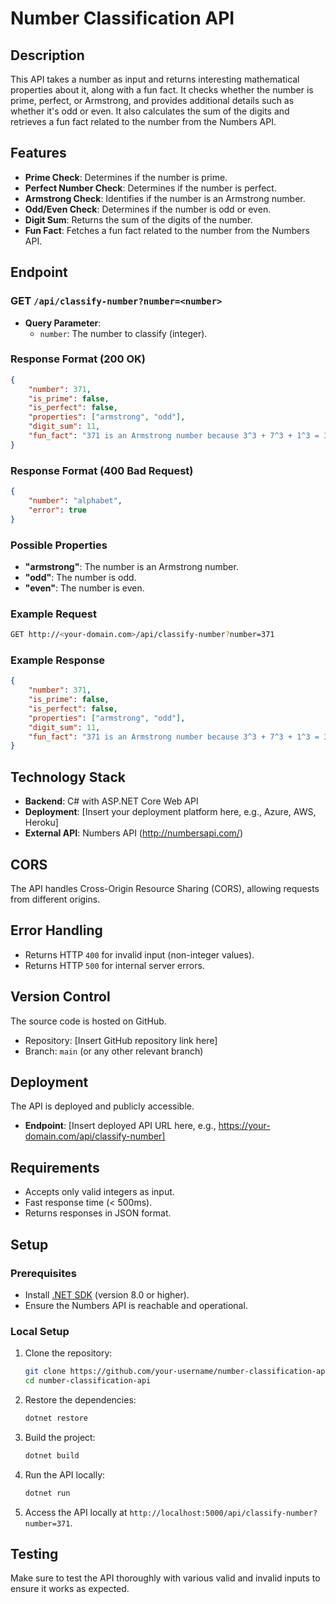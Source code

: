 
# Number Classification API

## Description
This API takes a number as input and returns interesting mathematical properties about it, along with a fun fact. It checks whether the number is prime, perfect, or Armstrong, and provides additional details such as whether it's odd or even. It also calculates the sum of the digits and retrieves a fun fact related to the number from the Numbers API.

## Features
- **Prime Check**: Determines if the number is prime.
- **Perfect Number Check**: Determines if the number is perfect.
- **Armstrong Check**: Identifies if the number is an Armstrong number.
- **Odd/Even Check**: Determines if the number is odd or even.
- **Digit Sum**: Returns the sum of the digits of the number.
- **Fun Fact**: Fetches a fun fact related to the number from the Numbers API.

## Endpoint

### GET `/api/classify-number?number=<number>`

- **Query Parameter**:
  - `number`: The number to classify (integer).

### Response Format (200 OK)

```json
{
    "number": 371,
    "is_prime": false,
    "is_perfect": false,
    "properties": ["armstrong", "odd"],
    "digit_sum": 11,
    "fun_fact": "371 is an Armstrong number because 3^3 + 7^3 + 1^3 = 371"
}
```

### Response Format (400 Bad Request)

```json
{
    "number": "alphabet",
    "error": true
}
```

### Possible Properties
- **"armstrong"**: The number is an Armstrong number.
- **"odd"**: The number is odd.
- **"even"**: The number is even.

### Example Request

```bash
GET http://<your-domain.com>/api/classify-number?number=371
```

### Example Response

```json
{
    "number": 371,
    "is_prime": false,
    "is_perfect": false,
    "properties": ["armstrong", "odd"],
    "digit_sum": 11,
    "fun_fact": "371 is an Armstrong number because 3^3 + 7^3 + 1^3 = 371"
}
```

## Technology Stack
- **Backend**: C# with ASP.NET Core Web API
- **Deployment**: [Insert your deployment platform here, e.g., Azure, AWS, Heroku]
- **External API**: Numbers API (http://numbersapi.com/)

## CORS
The API handles Cross-Origin Resource Sharing (CORS), allowing requests from different origins.

## Error Handling
- Returns HTTP `400` for invalid input (non-integer values).
- Returns HTTP `500` for internal server errors.

## Version Control
The source code is hosted on GitHub.

- Repository: [Insert GitHub repository link here]
- Branch: `main` (or any other relevant branch)

## Deployment
The API is deployed and publicly accessible.

- **Endpoint**: [Insert deployed API URL here, e.g., https://your-domain.com/api/classify-number]

## Requirements
- Accepts only valid integers as input.
- Fast response time (< 500ms).
- Returns responses in JSON format.

## Setup
### Prerequisites
- Install [.NET SDK](https://dotnet.microsoft.com/download) (version 8.0 or higher).
- Ensure the Numbers API is reachable and operational.

### Local Setup
1. Clone the repository:
   ```bash
   git clone https://github.com/your-username/number-classification-api.git
   cd number-classification-api
   ```

2. Restore the dependencies:
   ```bash
   dotnet restore
   ```

3. Build the project:
   ```bash
   dotnet build
   ```

4. Run the API locally:
   ```bash
   dotnet run
   ```

5. Access the API locally at `http://localhost:5000/api/classify-number?number=371`.

## Testing
Make sure to test the API thoroughly with various valid and invalid inputs to ensure it works as expected.
